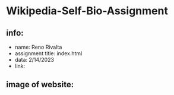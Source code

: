 # Wikipedia-Self-Bio-Assignment

## info:
* name: Reno Rivalta
* assignment title: index.html
* data: 2/14/2023
* link:

## image of website:



